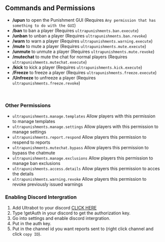 ## Commands and Permissions


* **/upun** to open the Punishment GUI
  (Requires ``Any permission that has something to do with the GUI``)
* **/ban** to ban a player
  (Requires ``ultrapunishments.ban.execute``)
* **/unban** to unban a player
  (Requires ``ultrapunishments.ban.revoke``)
* **/warn** to warn a player
  (Requires ``ultrapunishments.warning.execute``)
* **/mute** to mute a player
  (Requires ``ultrapunishments.mute.execute``)
* **/unmute** to unmute a player
  (Requires ``ultrapunishments.mute.revoke``)
* **/mutechat** to mute the chat for normal players
  (Requires ``ultrapunishments.mutechat.execute``)
* **/kick** to kick a player
  (Requires ``ultrapunishments.kick.execute``)
* **/Freeze** to freeze a player
  (Requires ``ultrapunishments.freeze.execute``)
* **/Unfreeze** to unfreeze a player
  (Requires ``ultrapunishments.freeze.revoke``)

<br />

### Other Permissions
* ``ultrapunishments.manage.templates``
  Allow players with this permission to manage templates
* ``ultrapunishments.manage.settings``
  Allow players with this permission to manage settings
* ``ultrapunishments.report.respond``
  Allow players this permission to respend to reports 
* ``ultrapunishments.mutechat.bypass``
  Allow players this permission to bypass the chatmute
* ``ultrapunishments.manage.exclusions``
  Allow players this permission to manage ban exclusions
* ``ultrapunishments.access.details``
  Allow players this permission to acces the details
* ``ultrapunishments.warning.revoke``
  Allow players this permission to revoke previously issued warnings

### Enabling Discord Intergration
1. Add Ultrabot to your discord [CLICK HERE](https://discordapp.com/oauth2/authorize?client_id=813163695881846845&scope=bot&permissions=%60)
2. Type !getAuth in your discord to get the authorization key.
3. Go into settings and enable discord intergration.
4. Put in the auth key.
5. Put in the channel id you want reports sent to (right click channel and click ``copy ID``).
<br />


